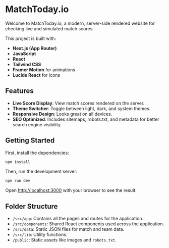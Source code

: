 # MatchToday.io

Welcome to MatchToday.io, a modern, server-side rendered website for checking live and simulated match scores.

This project is built with:

- **Next.js (App Router)**
- **JavaScript**
- **React**
- **Tailwind CSS**
- **Framer Motion** for animations
- **Lucide React** for icons

## Features

- **Live Score Display**: View match scores rendered on the server.
- **Theme Switcher**: Toggle between light, dark, and system themes.
- **Responsive Design**: Looks great on all devices.
- **SEO Optimized**: Includes sitemaps, robots.txt, and metadata for better search engine visibility.

## Getting Started

First, install the dependencies:

```bash
npm install
```

Then, run the development server:

```bash
npm run dev
```

Open [http://localhost:3000](http://localhost:3000) with your browser to see the result.

## Folder Structure

- `/src/app`: Contains all the pages and routes for the application.
- `/src/components`: Shared React components used across the application.
- `/src/data`: Static JSON files for match and team data.
- `/src/lib`: Utility functions.
- `/public`: Static assets like images and `robots.txt`.
